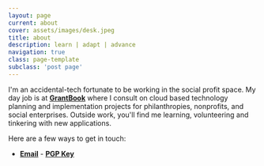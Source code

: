 ```yaml
---
layout: page
current: about
cover: assets/images/desk.jpeg
title: about
description: learn | adapt | advance
navigation: true
class: page-template
subclass: 'post page'
---
```


I'm an accidental-tech fortunate to be working in the social profit space. My day job is at **[GrantBook](https://www.grantbook.org/)** where I consult on cloud based technology planning and implementation projects for philanthropies, nonprofits, and social enterprises. Outside work, you'll find me learning, volunteering and tinkering with new applications.

Here are a few ways to get in touch:

- **[Email](http://www.google.com/recaptcha/mailhide/d?k=01jdphN_FVzDh6s23Ri9nGgA==&c=SsgsSfqx6uR81Aul4HD-PQ==)** - **[PGP Key](https://keybase.io/rahi)**
